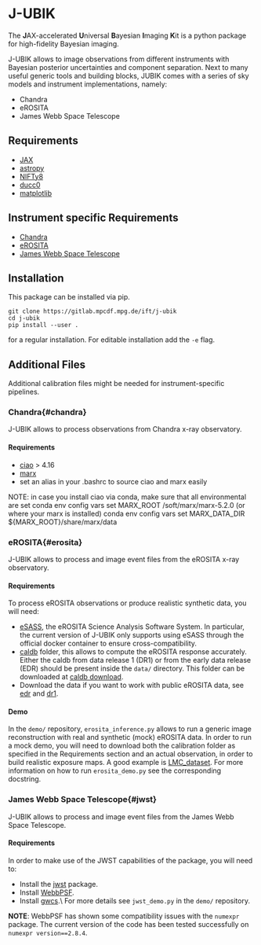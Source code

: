 # J-UBIK
The **J**AX-accelerated **U**niversal **B**ayesian **I**maging **K**it  is a python package for high-fidelity Bayesian imaging.

J-UBIK allows to image observations from different instruments with Bayesian posterior uncertainties and component separation.
Next to many useful generic tools and building blocks, JUBIK comes with a series of sky models and instrument implementations, namely:

 - Chandra
 - eROSITA
 - James Webb Space Telescope

## Requirements
- [JAX](https://jax.readthedocs.io/en/latest/installation.html)
- [astropy](https://www.astropy.org)
- [NIFTy8](https://gitlab.mpcdf.mpg.de/ift/nifty) 
- [ducc0](https://pypi.org/project/ducc0/)
- [matplotlib](https://matplotlib.org/stable/install/index.html)


## Instrument specific Requirements 
- [Chandra](#chandra)
- [eROSITA](#erosita)
- [James Webb Space Telescope](#jwst)

## Installation
This package can be installed via pip. 

    git clone https://gitlab.mpcdf.mpg.de/ift/j-ubik
    cd j-ubik
    pip install --user .

for a regular installation. For editable installation add the `-e` flag. 


## Additional Files
Additional calibration files might be needed for instrument-specific pipelines.

### Chandra{#chandra}
J-UBIK allows to process observations from Chandra x-ray observatory.

#### Requirements
- [ciao](https://cxc.cfa.harvard.edu/ciao4.14/download/ciao_install.html) > 4.16
- [marx](https://cxc.cfa.harvard.edu/ciao/ahelp/install_marx.html)
- set an alias in your .bashrc to source ciao and marx easily 

NOTE: in case you install ciao via conda, make sure that all environmental are set
conda env config vars set MARX_ROOT /soft/marx/marx-5.2.0 (or where your marx is installed)
conda env config vars set MARX_DATA_DIR ${MARX_ROOT}/share/marx/data

### eROSITA{#erosita}
J-UBIK allows to process and image event files from the eROSITA x-ray observatory.

#### Requirements
To process eROSITA observations or produce realistic synthetic data,
you will need:
- [eSASS](https://erosita.mpe.mpg.de/dr1/eSASS4DR1/eSASS4DR1_installation/), the eROSITA
Science Analysis Software System. 
In particular, the current version of J-UBIK only supports using eSASS through the 
official docker container to ensure cross-compatibility.
- [caldb](https://erosita.mpe.mpg.de/dr1/eSASS4DR1/eSASS4DR1_CALDB/) folder, this allows to compute the eROSITA response accurately. 
Either the caldb from data release 1 (DR1) or from the early data release (EDR) should be present 
inside the `data/` directory. 
This folder can be downloaded at [caldb download](https://erosita.mpe.mpg.de/dr1/eSASS4DR1/eSASS4DR1_installation/caldb4DR1.tgz).
- Download the data if you want to work with public eROSITA data, see [edr](https://erosita.mpe.mpg.de/edr/index.php) and [dr1](https://erosita.mpe.mpg.de/dr1/index.html).  
#### Demo
In the `demo/` repository, `erosita_inference.py` allows to run a generic 
image reconstruction with real and synthetic (mock) eROSITA data.
In order to run a mock demo, you will need to download both the calibration
folder as specified in the Requirements section and an actual observation,
in order to build realistic exposure maps.
A good example is [LMC_dataset](https://erosita.mpe.mpg.de/edr/eROSITAObservations/CalPvObs/LMC_SN1987A.tar.gz).
For more information on how to run `erosita_demo.py` see the corresponding docstring.

### James Webb Space Telescope{#jwst}
J-UBIK allows to process and image event files from the James Webb Space Telescope.

#### Requirements
In order to make use of the JWST capabilities of the package, you will need to:
- Install the [jwst](https://jwst-pipeline.readthedocs.io/en/latest/getting_started/install.html) package.
- Install [WebbPSF](https://webbpsf.readthedocs.io/en/stable/installation.html).
- Install [gwcs](https://gwcs.readthedocs.io/en/latest/#installation).\\
For more details see `jwst_demo.py` in the `demo/` repository.

**NOTE**: WebbPSF has shown some compatibility issues with the `numexpr` package.
The current version of the code has been tested successfully on `numexpr version==2.8.4`.
